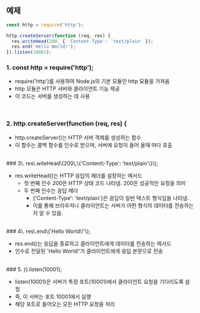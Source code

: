 ## 예제

```js
const http = require('http');

http.createServer(function (req, res) {
  res.writeHead(200, { 'Content-Type': 'text/plain' });
  res.end('Hello World!');
}).listen(10001);
```

### 1\. const http = require\('http'\);

* require('http')를 사용하여 Node.js의 기본 모듈인 http 묘듈을 가져옴
* http 모듈은 HTTP 서버와 클라이언트 기능 제공
* 이 코드는 서버를 생성하는 데 사용
<br>

### 2\. http\.createServer\(function \(req\, res\) \{

* http.createServer()는 HTTP 서버 객체를 생성하는 함수
* 이 함수는 콜백 함수를 인수로 받으며, 서버에 요청이 들어 올때 마다 호출

<br>
### 3\. res\.witeHead\(200\,\{'Content\-Type': 'text/plain'\}\);

* res.writeHead()는 HTTP 응답의 헤더를 설정하는 메서드
    * 첫 번째 인수 200은 HTTP 상태 코드 나타냄. 200은 성공적인 요청을 의미
    * 두 번째 인수는 응답 헤더
        * {'Content-Type': 'text/plain'}은 응답이 일반 텍스트 형식임을 나타냄.
        * 이를 통해 브라우저나 클라이언트는 서버가 어떤 형식의 데이터를 전송하는 지 알 수 있음.

<br>
### 4\. res\.end\('Hello World\!'\);

* res.end()는 응답을 종료하고 클라이언트에게 데이터를 전송하는 메서드
* 인수로 전달된 'Hello World!'가 클라이언트에게 응답 본문으로 전송

<br>
### 5. }).listen(10001);

* listen(10001)은 서버가 특정 포트(10001)에서 클라이언트 요청을 기다리도록 설정
* 즉, 이 서버는 포트 10001에서 실행
* 해당 포트로 들어오는 모든 HTTP 요청을 처리
